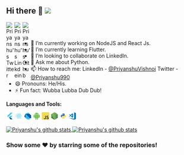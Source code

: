 ## Hi there 👋  ![](https://komarev.com/ghpvc/?username=priyanshuvishnoi)


<a href="https://twitter.com/Priyanshu990">
  <img align="left" alt="Priyanshu's Twitter" width="22px" src="https://cdn.jsdelivr.net/npm/simple-icons@v3/icons/twitter.svg" />
</a>
<a href="https://www.linkedin.com/in/priyanshu-vishnoi-53b816169/">
  <img align="left" alt="Priyanshu's Linkdein" width="22px" src="https://cdn.jsdelivr.net/npm/simple-icons@v3/icons/linkedin.svg" />
</a>
<a href="https://github.com/priyanshuvishnoi">
  <img align="left" alt="Priyanshu's Github" width="22px" src="https://cdn.jsdelivr.net/npm/simple-icons@v3/icons/github.svg" />
</a>

<br/>
<br/>


- 🔭 I’m currently working on NodeJS and React Js.
- 🌱 I’m currently learning Flutter.
- 👯 I’m looking to collaborate on LinkedIn.
- 💬 Ask me about Python. 
- 📫 How to reach me:  LinkedIn - [@PriyanshuVishnoi](https://www.linkedin.com/in/priyanshu-vishnoi-53b816169/)   Twitter - [@Priyanshu990](https://twitter.com/Priyanshu990) 
- 😄 Pronouns: He/His.
- ⚡ Fun fact: Wubba Lubba Dub Dub!

**Languages and Tools:**  

<code><img height="20" src="https://raw.githubusercontent.com/github/explore/80688e429a7d4ef2fca1e82350fe8e3517d3494d/topics/flutter/flutter.png"></code>
<code><img height="20" src="https://raw.githubusercontent.com/github/explore/80688e429a7d4ef2fca1e82350fe8e3517d3494d/topics/react/react.png"></code>
<code><img height="20" src="https://raw.githubusercontent.com/github/explore/80688e429a7d4ef2fca1e82350fe8e3517d3494d/topics/dart/dart.png"></code>
<code><img height="20" src="https://raw.githubusercontent.com/github/explore/80688e429a7d4ef2fca1e82350fe8e3517d3494d/topics/android/android.png"></code>
<code><img height="20" src="https://raw.githubusercontent.com/github/explore/80688e429a7d4ef2fca1e82350fe8e3517d3494d/topics/javascript/javascript.png"></code>
<code><img height="20" src="https://raw.githubusercontent.com/github/explore/80688e429a7d4ef2fca1e82350fe8e3517d3494d/topics/nodejs/nodejs.png"></code> 
<code><img height="20" src="https://raw.githubusercontent.com/github/explore/80688e429a7d4ef2fca1e82350fe8e3517d3494d/topics/python/python.png"></code> 
<code><img height="20" src="https://raw.githubusercontent.com/github/explore/80688e429a7d4ef2fca1e82350fe8e3517d3494d/topics/visual-studio-code/visual-studio-code.png"></code> 

<a href="https://github.com/priyanshuvishnoi">
  <img align="center" src="https://github-readme-stats.vercel.app/api/top-langs/?username=priyanshuvishnoi&layout=compact&theme=dark&hide_langs_below=1&count_private=true&v=2" alt="Priyanshu's github stats" />
  
</a>
<a href="https://github.com/priyanshuvishnoi">
 <img align="center" src="https://github-readme-stats.vercel.app/api?username=priyanshuvishnoi&show_icons=true&theme=dark&line_height=22&count_private=true&v=2" alt="Priyanshu's github stats"/>
</a>
<!--
<a href="https://github.com/priyanshuvishnoi">
 <img align="center" src="https://github-readme-stats.vercel.app/api/wakatime?username=priyanshuvishnoi&theme=dark&v=2" alt="Priyanshu's github stats"/>
</a>
-->

### Show some ❤️ by starring some of the repositories!

</div>
